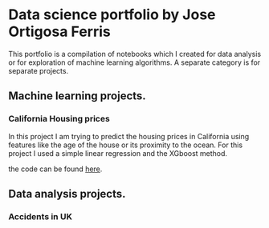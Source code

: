 # Data science portfolio by Jose Ortigosa Ferris

This portfolio is a compilation of notebooks which I created for data analysis or for exploration of machine learning algorithms. A separate category is for separate projects.

## Machine learning projects.

### California Housing prices

In this project I am trying to predict the housing prices in California using features like the age of the house or  its proximity to the ocean. For this project I used a simple linear regression and the XGboost method.

the code can be found [here](https://www.kaggle.com/joseconomy/california-housing-prices-regression-under-work).

## Data analysis projects.

### Accidents in UK


